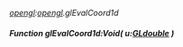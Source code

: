 _[opengl](../../modules/opengl/opengl-module.md):[opengl](../../modules/opengl/opengl-module.md).glEvalCoord1d_
##### Function glEvalCoord1d:Void( u:[GLdouble](../../modules/opengl/opengl-gldouble.md) )
